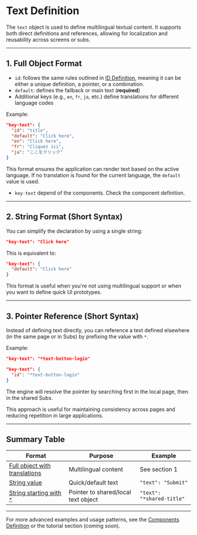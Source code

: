 # Text Definition

The `text` object is used to define multilingual textual content. It supports both direct definitions and references, allowing for localization and reusability across screens or subs.

---

## 1. Full Object Format

- `id`: follows the same rules outlined in [ID Definition](id.md), meaning it can be either a unique definition, a pointer, or a combination.
- `default`: defines the fallback or main text (**required**)
- Additional keys (e.g., `en`, `fr`, `ja`, etc.) define translations for different language codes

Example:

```json
"key-text": {
  "id": "title",
  "default": "Click here",
  "en": "Click here",
  "fr": "Cliquez ici",
  "ja": "ここをクリック"
}
```

This format ensures the application can render text based on the active language. If no translation is found for the current language, the `default` value is used.

- `key-text` depend of the components. Check the component definition.

---

## 2. String Format (Short Syntax)

You can simplify the declaration by using a single string:

```json
"key-text": "Click here"
```

This is equivalent to:

```json
"key-text": {
  "default": "Click here"
}
```

This format is useful when you're not using multilingual support or when you want to define quick UI prototypes.

---

## 3. Pointer Reference (Short Syntax)

Instead of defining text directly, you can reference a text defined elsewhere (in the same page or in Subs) by prefixing the value with `*`.

Example:

```json
"key-text": "*text-button-login"
```

```json
"key-text": {
  "id": "*text-button-login"
}
```

The engine will resolve the pointer by searching first in the local page, then in the shared Subs.

This approach is useful for maintaining consistency across pages and reducing repetition in large applications.

---

## Summary Table

| Format                                                        | Purpose                             | Example                                   |
|---------------------------------------------------------------|-------------------------------------|-------------------------------------------|
| [Full object with translations](#1-full-object-format)        | Multilingual content                | See section 1                             |
| [String value](#2-string-format-short-syntax)                 | Quick/default text                  | `"text": "Submit"`                        |
| [String starting with `*`](#3-pointer-reference-short-syntax) | Pointer to shared/local text object | `"text": "*shared-title"`                 |


---

For more advanced examples and usage patterns, see the [Components Definition](../components-definition/index.md) or the tutorial section (coming soon).